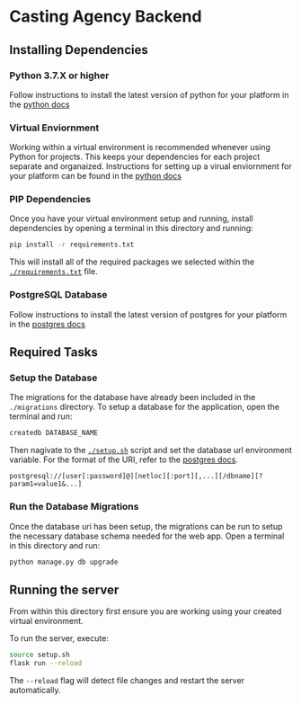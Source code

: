 # Casting Agency Backend

## Installing Dependencies

### Python 3.7.X or higher

Follow instructions to install the latest version of python for your platform in the [python docs](https://docs.python.org/3/using/unix.html#getting-and-installing-the-latest-version-of-python)

### Virtual Enviornment

Working within a virtual environment is recommended whenever using Python for projects. This keeps your dependencies for each project separate and organaized. Instructions for setting up a virual enviornment for your platform can be found in the [python docs](https://packaging.python.org/guides/installing-using-pip-and-virtual-environments/)

### PIP Dependencies

Once you have your virtual environment setup and running, install dependencies by opening a terminal in this directory and running:

```bash
pip install -r requirements.txt
```

This will install all of the required packages we selected within the [`./requirements.txt`](./requirements.txt) file.

### PostgreSQL Database

Follow instructions to install the latest version of postgres for your platform in the [postgres docs](http://postgresguide.com/setup/install.html)

## Required Tasks

### Setup the Database

The migrations for the database have already been included in the `./migrations` directory. To setup a database for the application, open the terminal and run:

```bash
createdb DATABASE_NAME
```

Then nagivate to the [`./setup.sh`](./setup.sh) script and set the database url environment variable. For the format of the URI, refer to the [postgres docs](https://www.postgresql.org/docs/current/libpq-connect.html#LIBPQ-CONNSTRING).

```
postgresql://[user[:password]@][netloc][:port][,...][/dbname][?param1=value1&...]
```

### Run the Database Migrations

Once the database uri has been setup, the migrations can be run to setup the necessary database schema needed for the web app. Open a terminal in this directory and run:

```bash
python manage.py db upgrade
```

## Running the server

From within this directory first ensure you are working using your created virtual environment.

To run the server, execute:

```bash
source setup.sh
flask run --reload
```

The `--reload` flag will detect file changes and restart the server automatically.

